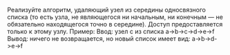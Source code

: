 Реализуйте алгоритм, удаляющий узел из середины односвязного списка (то есть узла, не являющегося ни начальным, ни конечным — не обязательно находящегося точно в середине). Доступ предоставляется только к этому узлу.
 Пример:
 Ввод: узел c из списка a->b->c->d->e->f
 Вывод: ничего не возвращается, но новый список имеет вид: a->b->d->e->f